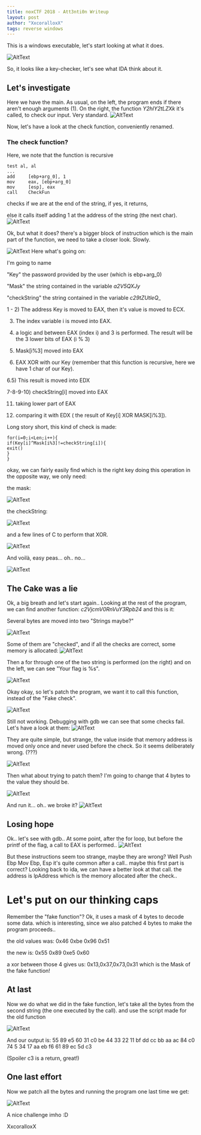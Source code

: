 ```yaml
---
title: noxCTF 2018 - Att3nti0n Writeup
layout: post
author: "XxcoralloxX"
tags: reverse windows
---
```


This is a windows executable, let's start looking at what it does.

![AltText](https://i.gyazo.com/52c38436a74c957e4492aa92a085aa50.png)

So, it looks like a key-checker, let's see what IDA think about it.

## Let's investigate

Here we have the main. As usual, on the left, the program ends if there aren't enough arguments (1).
On the right, the function _Y2hlY2tLZXk_ it's called, to check our input. Very standard.
![AltText](https://i.gyazo.com/5471b2db0f9ec8d7b50f1f5019accaff.png)

Now, let's have a look at the check function, conveniently renamed.

### The check function?
Here, we note that the function is recursive

```
test al, al
...
add     [ebp+arg_0], 1
mov     eax, [ebp+arg_0]
mov     [esp], eax
call    CheckFun

```

checks if we are at the end of the string, if yes, it returns, 

else it calls itself adding 1 at the address of the string (the next char).
![AltText](https://i.gyazo.com/26094e45a6e2e52ea5b0785fe19e347a.png)

Ok, but what it does?
there's a bigger block of instruction which is the main part of the function, we need to take a closer look. Slowly.


![AltText](https://i.gyazo.com/db6e993f544278f52646e954f71ab54a.png)
Here what's going on:

I'm going to name

"Key" the password provided by the user (which is ebp+arg_0)

"Mask" the string contained in the variable _a2V5QXJy_

"checkString" the string contained in the variable _c29tZUtleQ__

1 - 2) The address Key is moved to EAX, then it's value is moved to ECX.

3) The index variable i is moved into EAX.

4) a logic and between EAX (index i) and 3 is performed. The result will be the 3 lower bits of EAX (i % 3)

5) Mask[i%3] moved into EAX

6) EAX XOR with our Key (remember that this function is recursive, here we have 1 char of our Key).

6.5) This result is moved into EDX

7-8-9-10) checkString[i] moved into EAX

11) taking lower part of EAX

12) comparing it with EDX ( the result of Key[i] XOR MASK[i%3]).

Long story short, this kind of check is made:
```
for(i=0;i<Len;i++){
if(Key[i]^Mask[i%3]!=checkString[i]){
exit()
}
}
```

okay, we can fairly easily find which is the right key doing this operation in the opposite way, we only need:

the mask:

![AltText](https://i.gyazo.com/caf8968ff1dbf8a78cf6638fb485c9a8.png)

the checkString:

![AltText](https://i.gyazo.com/ede9b833217bd89f51c57ed2283cce10.png)

and a few lines of C to perform that XOR.

![AltText](https://i.gyazo.com/2f846c3e32df95a28e70cb03e9786a76.png)

And voilà, easy peas... oh.. no...

![AltText](https://i.gyazo.com/a743d1ecb027fd6b9fd978776c781a94.png)

## The Cake was a lie
Ok, a big breath and let's start again..
Looking at the rest of the program, we can find another function: _c2VjcmV0RnVuY3Rpb24_
and this is it:

Several bytes are moved into two "Strings maybe?"

![AltText](https://i.gyazo.com/833ea702146f82e6589284dd8d94446c.png)

Some of them are "checked", and if all the checks are correct, some memory is allocated:
![AltText](https://i.gyazo.com/2cee36b50559b3bb447bab8855c38d3c.png)

Then a for through one of the two string is performed (on the right) and on the left, we can see "Your flag is %s".

![AltText](https://i.gyazo.com/5872499ed8643455a7e698f5412db80a.png)

Okay okay, so let's patch the program, we want it to call this function, instead of the "Fake check".

![AltText](https://i.gyazo.com/372a96536a8e9b2843553507c53374ad.png)

Still not working.
Debugging with gdb we can see that some checks fail.
Let's have a look at them:
![AltText](https://i.gyazo.com/2ade687de71ca37f7f372d474ea1f7d6.png)

They are quite simple, but strange, the value inside that memory address is moved only once and never used before the check. So it seems deliberately wrong. (???)

![AltText](https://i.gyazo.com/63ff8d1fea7494b2ce6257b0ed1cadb3.png)

Then what about trying to patch them? I'm going to change that 4 bytes to the value they should be.

![AltText](https://i.gyazo.com/3e58af4f21fece2133d05cf298378197.png)

And run it... oh.. we broke it?
![AltText](https://i.gyazo.com/12c822ed19e0beb20e7f9163a201be47.png)

## Losing hope
Ok.. let's see with gdb..
At some point, after the for loop, but before the printf of the flag, a call to EAX is performed..
![AltText](https://i.gyazo.com/25e5dc70305a696779aca2b46c556688.png)

But these instructions seem too strange, maybe they are wrong?
Well
Push Ebp
Mov Ebp, Esp
it's quite common after a call.. maybe this first part is correct?
Looking back to ida, we can have a better look at that call.
the address is lpAddress which is the memory allocated after the check..

# Let's put on our thinking caps
Remember the "fake function"?
Ok, it uses a mask of 4 bytes to decode some data.
which is interesting, since we also patched 4 bytes to make the program proceeds..

the old values was:
0x46 0xbe 0x96 0x51

the new is:
0x55 0x89 0xe5 0x60

a xor between those 4 gives us:
0x13,0x37,0x73,0x31
which is the Mask of the fake function!

## At last

Now we do what we did in the fake function, let's take all the bytes from the second string (the one executed by the call).
and use the script made for the old function


![AltText](https://i.gyazo.com/559e1a39965980c43889df363540e6fa.png)

And our output is:
55 89 e5 60 31 c0 be 44 33 22 11 bf dd cc bb aa ac 84 c0 74 5 34 17 aa eb f6 61 89 ec 5d c3

(Spoiler c3 is a return, great!)

## One last effort
Now we patch all the bytes and running the program one last time we get:

![AltText](https://i.gyazo.com/c794f3fb910a0950db961e08270d9a4e.png)

A nice challenge imho :D


XxcoralloxX
